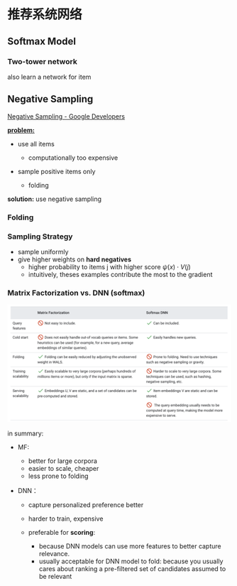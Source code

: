 # 推荐系统网络

## Softmax Model





### Two-tower network

also learn a network for item



## Negative Sampling

[Negative Sampling - Google Developers](https://developers.google.com/machine-learning/recommendation/dnn/training#negative-sampling)

**<u>problem:</u>**

- use all items
  - computationally too expensive

- sample positive items only
  - folding

**solution:** use negative sampling



### Folding

### Sampling Strategy

- sample uniformly
- give higher weights on **hard negatives**
  - higher probability to items j with higher score $\psi(x) \cdot V(j)$
  - intuitively, theses examples contribute the most to the gradient



### Matrix Factorization vs. DNN (softmax)

<img src="rec_with_nn.assets/Screen Shot 2022-09-09 at 3.05.17 PM.png" alt="Screen Shot 2022-09-09 at 3.05.17 PM" style="zoom:50%;" />

in summary:

- MF: 
  - better for large corpora
  - easier to scale, cheaper
  - less prone to folding

- DNN：

  - capture personalized preference better

  - harder to train, expensive

  - preferable for **scoring**:

    - because DNN models can use more features to better capture relevance.
    - usually acceptable for DNN model to fold: because you usually cares about ranking a pre-filtered set of candidates assumed to be relevant

  
  